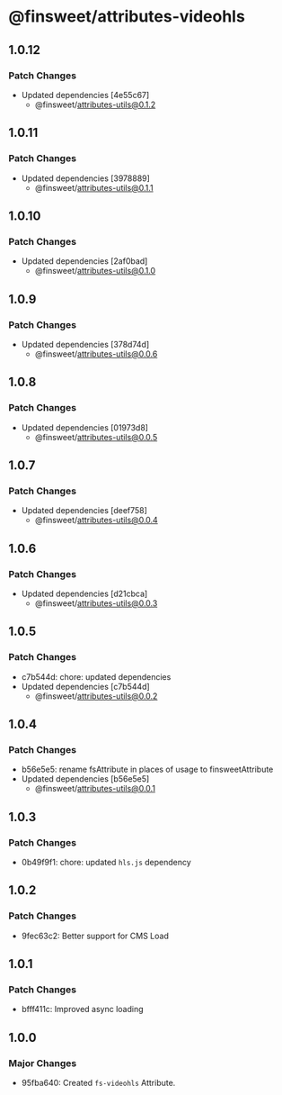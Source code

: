 # @finsweet/attributes-videohls

## 1.0.12

### Patch Changes

- Updated dependencies [4e55c67]
  - @finsweet/attributes-utils@0.1.2

## 1.0.11

### Patch Changes

- Updated dependencies [3978889]
  - @finsweet/attributes-utils@0.1.1

## 1.0.10

### Patch Changes

- Updated dependencies [2af0bad]
  - @finsweet/attributes-utils@0.1.0

## 1.0.9

### Patch Changes

- Updated dependencies [378d74d]
  - @finsweet/attributes-utils@0.0.6

## 1.0.8

### Patch Changes

- Updated dependencies [01973d8]
  - @finsweet/attributes-utils@0.0.5

## 1.0.7

### Patch Changes

- Updated dependencies [deef758]
  - @finsweet/attributes-utils@0.0.4

## 1.0.6

### Patch Changes

- Updated dependencies [d21cbca]
  - @finsweet/attributes-utils@0.0.3

## 1.0.5

### Patch Changes

- c7b544d: chore: updated dependencies
- Updated dependencies [c7b544d]
  - @finsweet/attributes-utils@0.0.2

## 1.0.4

### Patch Changes

- b56e5e5: rename fsAttribute in places of usage to finsweetAttribute
- Updated dependencies [b56e5e5]
  - @finsweet/attributes-utils@0.0.1

## 1.0.3

### Patch Changes

- 0b49f9f1: chore: updated `hls.js` dependency

## 1.0.2

### Patch Changes

- 9fec63c2: Better support for CMS Load

## 1.0.1

### Patch Changes

- bfff411c: Improved async loading

## 1.0.0

### Major Changes

- 95fba640: Created `fs-videohls` Attribute.
